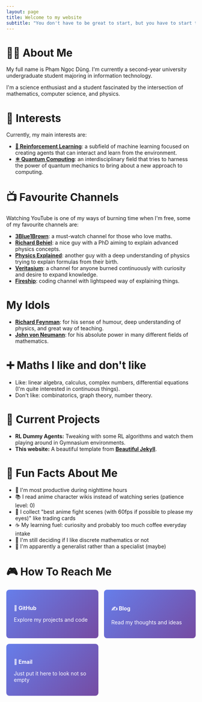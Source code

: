 ```yaml
---
layout: page
title: Welcome to my website
subtitle: "You don't have to be great to start, but you have to start to be great"
---
```

<style>
/* Responsive styles */
@media (max-width: 768px) {
  .stats-grid, .contact-cards {
    grid-template-columns: 1fr;
  }
  
  .timeline-item {
    padding: 15px;
    margin-bottom: 15px;
  }
}

/* Contact cards styles */
.contact-cards {
  display: grid;
  grid-template-columns: repeat(auto-fit, minmax(200px, 1fr));
  gap: 15px;
  margin: 20px 0;
}

.contact-card {
  display: block;
  padding: 20px;
  background: linear-gradient(135deg, #667eea 0%, #764ba2 100%);
  color: white;
  text-decoration: none;
  border-radius: 8px;
  transition: transform 0.3s ease;
}

.contact-card:hover {
  transform: translateY(-5px);
  color: white;
  text-decoration: none;
}

.contact-card h4 {
  margin-bottom: 8px;
  color: white;
}
</style>

# 👨‍💻 About Me
My full name is Phạm Ngọc Dũng. I'm currently a second-year university undergraduate student majoring in information technology.  

I'm a science enthusiast and a student fascinated by the intersection of mathematics, computer science, and physics. 

# 🔬 Interests
Currently, my main interests are:
- [**🤖 Reinforcement Learning**](https://en.wikipedia.org/wiki/Reinforcement_learning): a subfield of machine learning focused on creating agents that can interact and learn from the environment.
- [**⚛️ Quantum Computing**](https://en.wikipedia.org/wiki/Quantum_computing): an interdisciplinary field that tries to harness the power of quantum mechanics to bring about a new approach to computing.

# 📺 Favourite Channels
Watching YouTube is one of my ways of burning time when I'm free, some of my favourite channels are:
- [**3Blue1Brown**](https://www.youtube.com/@3blue1brown): a must-watch channel for those who love maths.
- [**Richard Behiel**](https://www.youtube.com/@RichBehiel): a nice guy with a PhD aiming to explain advanced physics concepts.
- [**Physics Explained**](https://www.youtube.com/@PhysicsExplainedVideos): another guy with a deep understanding of physics trying to explain formulas from their birth.
- [**Veritasium**](https://www.youtube.com/@veritasium): a channel for anyone burned continuously with curiosity and desire to expand knowledge.
- [**Fireship**](https://www.youtube.com/@Fireship): coding channel with lightspeed way of explaining things.

# My Idols
- [**Richard Feynman**](https://en.wikipedia.org/wiki/Richard_Feynman): for his sense of humour, deep understanding of physics, and great way of teaching.
- [**John von Neumann**](https://en.wikipedia.org/wiki/John_von_Neumann): for his absolute power in many different fields of mathematics.

# ➕ Maths I like and don't like
- Like: linear algebra, calculus, complex numbers, differential equations (I'm quite interested in continuous things).
- Don't like: combinatorics, graph theory, number theory.

# 🚀 Current Projects
- **RL Dummy Agents:** Tweaking with some RL algorithms and watch them playing around in Gymnasium environments.
- **This website:** A beautiful template from [**Beautiful Jekyll**](https://github.com/daattali/beautiful-jekyll).

# 🎲 Fun Facts About Me
- 🌙 I'm most productive during nighttime hours
- 📚 I read anime character wikis instead of watching series (patience level: 0)
- 🎥 I collect "best anime fight scenes (with 60fps if possible to please my eyes)" like trading cards
- ☕ My learning fuel: curiosity and probably too much coffee everyday intake
- 🤔 I'm still deciding if I like discrete mathematics or not
- 🧬 I'm apparently a generalist rather than a specialist (maybe)

# 🎮 How To Reach Me

<!-- - Explore my [**GitHub**](https://github.com/dzungphieuluuky): some projects I have made.
- Read my [**Blog**](https://dzungphieuluuky.github.io/blog/): some interesting ideas of mine.
- Reach me via [**Email**](mailto:dungngocpham171@gmail.com): just to fill this block so it will contains 3 things.  -->

<div class="contact-cards">
  <a href="https://github.com/dzungphieuluuky" class="contact-card">
    <h4>🔗 GitHub</h4>
    <p>Explore my projects and code</p>
  </a>
  <a href="https://dzungphieuluuky.github.io/blog/" class="contact-card">
    <h4>✍️ Blog</h4>
    <p>Read my thoughts and ideas</p>
  </a>
  <a href="mailto:dungngocpham171@gmail.com" class="contact-card">
    <h4>📧 Email</h4>
    <p>Just put it here to look not so empty</p>
  </a>
</div>